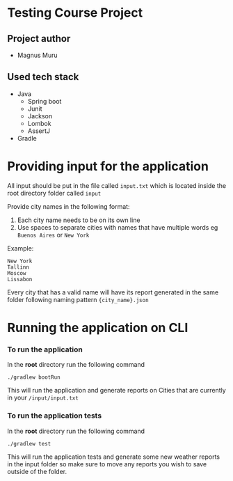 # Testing Course Project

## Project author
- Magnus Muru

## Used tech stack
 - Java
    - Spring boot
    - Junit
    - Jackson
    - Lombok
    - AssertJ
 - Gradle
 
# Providing input for the application

All input should be put in the file called `input.txt` which is located inside the root directory folder called `input`

Provide city names in the following format:
1) Each city name needs to be on its own line
2) Use spaces to separate cities with names that have multiple words eg `Buenos Aires` or `New York`

Example:
```
New York
Tallinn
Moscow
Lissabon
```

Every city that has a valid name will have its report generated in the same folder following naming pattern `{city_name}.json`

# Running the application on CLI

### To run the application
In the **root** directory run the following command
```
./gradlew bootRun
```
This will run the application and generate reports on Cities that are currently in your `/input/input.txt`

### To run the application tests
In the **root** directory run the following command
```
./gradlew test
```
This will run the application tests and generate some new weather reports in the input folder so make sure to move any reports you wish to save outside of the folder.